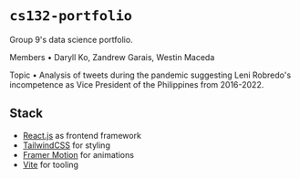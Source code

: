 # `cs132-portfolio`

Group 9's data science portfolio.

Members • Daryll Ko, Zandrew Garais, Westin Maceda

Topic • Analysis of tweets during the pandemic suggesting Leni Robredo's incompetence as Vice President of the Philippines from 2016-2022.

## Stack

- [React.js](https://reactjs.org/) as frontend framework
- [TailwindCSS](https://tailwindcss.com/) for styling
- [Framer Motion](https://www.framer.com/motion/) for animations
- [Vite](https://vitejs.dev/) for tooling

